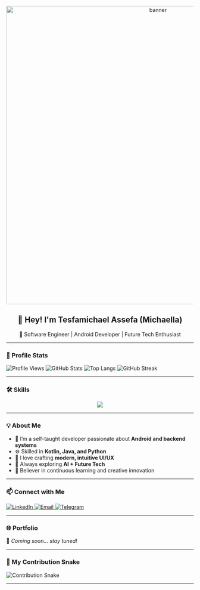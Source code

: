 <!-- 👋 Hey there! Welcome to my GitHub Profile -->

<!-- 🖼️ Custom Banner Section -->
<p align="center">
  <img src="./assets/banner.gif" alt="banner" width="800" />
</p>

<h2 align="center">👋 Hey! I'm Tesfamichael Assefa (Michaella)</h2>
<p align="center">
🚀 Software Engineer | Android Developer | Future Tech Enthusiast  
</p>

---

### 💫 Profile Stats
![Profile Views](https://komarev.com/ghpvc/?username=Michaella4110&style=flat)
![GitHub Stats](https://github-readme-stats.vercel.app/api?username=Michaella4110&show_icons=true&theme=radical)
![Top Langs](https://github-readme-stats.vercel.app/api/top-langs/?username=Michaella4110&layout=compact&theme=radical)
![GitHub Streak](https://github-readme-streak-stats.herokuapp.com/?user=Michaella4110&theme=radical)

---

### 🛠 Skills
<p align="center">
  <img src="https://skillicons.dev/icons?i=java,kotlin,python,androidstudio,git,github,mysql,vscode,linux,html,css" />
</p>

---

### 💡 About Me
- 🌱 I’m a self-taught developer passionate about **Android and backend systems**
- ⚙️ Skilled in **Kotlin, Java, and Python**
- 🎨 I love crafting **modern, intuitive UI/UX**
- 🧠 Always exploring **AI + Future Tech**
- 💫 Believer in continuous learning and creative innovation

---

### 📫 Connect with Me
<p align="left">
  <a href="https://www.linkedin.com/in/tesfamichael-assefa-487784367/" target="_blank">
    <img src="https://img.shields.io/badge/LinkedIn-blue?style=for-the-badge&logo=linkedin&logoColor=white" alt="LinkedIn"/>
  </a>
  <a href="mailto:tesfamichael4110@gmail.com" target="_blank">
    <img src="https://img.shields.io/badge/Email-D14836?style=for-the-badge&logo=gmail&logoColor=white" alt="Email"/>
  </a>
  <a href="https://t.me/Michaella_4110" target="_blank">
    <img src="https://img.shields.io/badge/Telegram-2CA5E0?style=for-the-badge&logo=telegram&logoColor=white" alt="Telegram"/>
  </a>
</p>

---

### 🌐 Portfolio
🚧 *Coming soon... stay tuned!*

---

### 🐍 My Contribution Snake
![Contribution Snake](https://raw.githubusercontent.com/Michaella4110/Michaella4110/output/github-contribution-grid-snake.svg)

---

